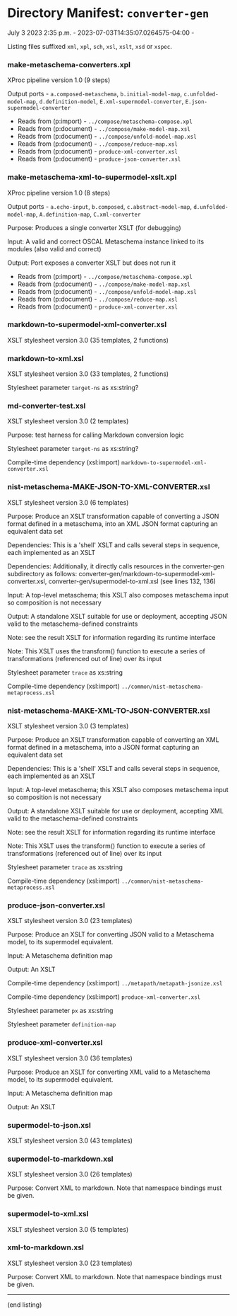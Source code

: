 

# Directory Manifest: `converter-gen`

July 3 2023 2:35 p.m. - 2023-07-03T14:35:07.0264575-04:00 -

Listing files suffixed `xml`, `xpl`, `sch`, `xsl`, `xslt`, `xsd` or `xspec`.

### make-metaschema-converters.xpl

XProc pipeline version 1.0 (9 steps)

Output ports - `a.composed-metaschema`, `b.initial-model-map`, `c.unfolded-model-map`, `d.definition-model`, `E.xml-supermodel-converter`, `E.json-supermodel-converter`

- Reads from (p:import) - `../compose/metaschema-compose.xpl`
- Reads from (p:document) - `../compose/make-model-map.xsl`
- Reads from (p:document) - `../compose/unfold-model-map.xsl`
- Reads from (p:document) - `../compose/reduce-map.xsl`
- Reads from (p:document) - `produce-xml-converter.xsl`
- Reads from (p:document) - `produce-json-converter.xsl`

### make-metaschema-xml-to-supermodel-xslt.xpl

XProc pipeline version 1.0 (8 steps)

Output ports - `a.echo-input`, `b.composed`, `c.abstract-model-map`, `d.unfolded-model-map`, `A.definition-map`, `C.xml-converter`

Purpose: Produces a single converter XSLT (for debugging)

Input: A valid and correct OSCAL Metaschema instance linked to its modules (also valid and correct)

Output: Port exposes a converter XSLT but does not run it

- Reads from (p:import) - `../compose/metaschema-compose.xpl`
- Reads from (p:document) - `../compose/make-model-map.xsl`
- Reads from (p:document) - `../compose/unfold-model-map.xsl`
- Reads from (p:document) - `../compose/reduce-map.xsl`
- Reads from (p:document) - `produce-xml-converter.xsl`

### markdown-to-supermodel-xml-converter.xsl

XSLT stylesheet version 3.0 (35 templates, 2 functions)

### markdown-to-xml.xsl

XSLT stylesheet version 3.0 (33 templates, 2 functions)

Stylesheet parameter `target-ns` as xs:string?

### md-converter-test.xsl

XSLT stylesheet version 3.0 (2 templates)

Purpose: test harness for calling Markdown conversion logic

Stylesheet parameter `target-ns` as xs:string?

Compile-time dependency (xsl:import) `markdown-to-supermodel-xml-converter.xsl`

### nist-metaschema-MAKE-JSON-TO-XML-CONVERTER.xsl

XSLT stylesheet version 3.0 (6 templates)

Purpose: Produce an XSLT transformation capable of converting a JSON format defined in a metaschema, into an XML JSON format capturing an equivalent data set

Dependencies: This is a 'shell' XSLT and calls several steps in sequence, each implemented as an XSLT

Dependencies: Additionally, it directly calls resources in the converter-gen subdirectory as follows: converter-gen/markdown-to-supermodel-xml-converter.xsl, converter-gen/supermodel-to-xml.xsl (see lines 132, 136)

Input: A top-level metaschema; this XSLT also composes metaschema input so composition is not necessary

Output: A standalone XSLT suitable for use or deployment, accepting JSON valid to the metaschema-defined constraints

Note: see the result XSLT for information regarding its runtime interface

Note: This XSLT uses the transform() function to execute a series of transformations (referenced out of line) over its input

Stylesheet parameter `trace` as xs:string

Compile-time dependency (xsl:import) `../common/nist-metaschema-metaprocess.xsl`

### nist-metaschema-MAKE-XML-TO-JSON-CONVERTER.xsl

XSLT stylesheet version 3.0 (3 templates)

Purpose: Produce an XSLT transformation capable of converting an XML format defined in a metaschema, into a JSON format capturing an equivalent data set

Dependencies: This is a 'shell' XSLT and calls several steps in sequence, each implemented as an XSLT

Input: A top-level metaschema; this XSLT also composes metaschema input so composition is not necessary

Output: A standalone XSLT suitable for use or deployment, accepting XML valid to the metaschema-defined constraints

Note: see the result XSLT for information regarding its runtime interface

Note: This XSLT uses the transform() function to execute a series of transformations (referenced out of line) over its input

Stylesheet parameter `trace` as xs:string

Compile-time dependency (xsl:import) `../common/nist-metaschema-metaprocess.xsl`

### produce-json-converter.xsl

XSLT stylesheet version 3.0 (23 templates)

Purpose: Produce an XSLT for converting JSON valid to a Metaschema model, to its supermodel equivalent.

Input: A Metaschema definition map

Output: An XSLT

Compile-time dependency (xsl:import) `../metapath/metapath-jsonize.xsl`

Compile-time dependency (xsl:import) `produce-xml-converter.xsl`

Stylesheet parameter `px` as xs:string

Stylesheet parameter `definition-map` 

### produce-xml-converter.xsl

XSLT stylesheet version 3.0 (36 templates)

Purpose: Produce an XSLT for converting XML valid to a Metaschema model, to its supermodel equivalent.

Input: A Metaschema definition map

Output: An XSLT

### supermodel-to-json.xsl

XSLT stylesheet version 3.0 (43 templates)

### supermodel-to-markdown.xsl

XSLT stylesheet version 3.0 (26 templates)

Purpose: Convert XML to markdown. Note that namespace bindings must be given.

### supermodel-to-xml.xsl

XSLT stylesheet version 3.0 (5 templates)

### xml-to-markdown.xsl

XSLT stylesheet version 3.0 (23 templates)

Purpose: Convert XML to markdown. Note that namespace bindings must be given.

-----


(end listing)